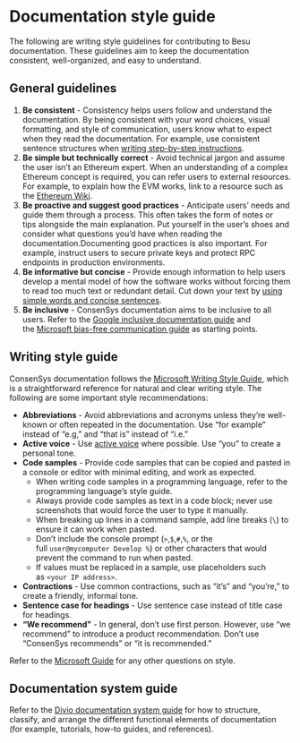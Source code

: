 # Documentation style guide

The following are writing style guidelines for contributing to Besu documentation. These guidelines aim to keep the documentation consistent, well-organized, and easy to understand.

## General guidelines

1. **Be consistent** \- Consistency helps users follow and understand the documentation. By being consistent with your word choices, visual formatting, and style of communication, users know what to expect when they read the documentation. For example, use consistent sentence structures when [writing step-by-step instructions](https://docs.microsoft.com/en-us/style-guide/procedures-instructions/writing-step-by-step-instructions).
2. **Be simple but technically correct** \- Avoid technical jargon and assume the user isn’t an Ethereum expert. When an understanding of a complex Ethereum concept is required, you can refer users to external resources. For example, to explain how the EVM works, link to a resource such as the [Ethereum Wiki](https://eth.wiki/en/concepts/evm/ethereum-virtual-machine-(evm)-awesome-list).
3. **Be proactive and suggest good practices** \- Anticipate users’ needs and guide them through a process. This often takes the form of notes or tips alongside the main explanation. Put yourself in the user’s shoes and consider what questions you’d have when reading the documentation.Documenting good practices is also important. For example, instruct users to secure private keys and protect RPC endpoints in production environments.
4. **Be informative but concise** \- Provide enough information to help users develop a mental model of how the software works without forcing them to read too much text or redundant detail. Cut down your text by [using simple words and concise sentences](https://docs.microsoft.com/en-us/style-guide/word-choice/use-simple-words-concise-sentences).
5. **Be inclusive** \- ConsenSys documentation aims to be inclusive to all users. Refer to the [Google inclusive documentation guide](https://developers.google.com/style/inclusive-documentation) and the [Microsoft bias-free communication guide](https://docs.microsoft.com/en-us/style-guide/bias-free-communication) as starting points.

## Writing style guide

ConsenSys documentation follows the [Microsoft Writing Style Guide](https://docs.microsoft.com/en-us/style-guide/welcome/), which is a straightforward reference for natural and clear writing style. The following are some important style recommendations:

- **Abbreviations** \- Avoid abbreviations and acronyms unless they’re well-known or often repeated in the documentation. Use “for example” instead of “e.g,” and “that is” instead of “i.e.”
- **Active voice** \- Use [active voice](https://docs.microsoft.com/en-us/style-guide/grammar/verbs#active-and-passive-voice) where possible. Use “you” to create a personal tone.
- **Code samples** \- Provide code samples that can be copied and pasted in a console or editor with minimal editing, and work as expected.
  - When writing code samples in a programming language, refer to the programming language’s style guide.
  - Always provide code samples as text in a code block; never use screenshots that would force the user to type it manually.
  - When breaking up lines in a command sample, add line breaks (`\`) to ensure it can work when pasted.
  - Don’t include the console prompt (`>`,`$`,`#`,`%`, or the full `user@mycomputer Develop %`) or other characters that would prevent the command to run when pasted.
  - If values must be replaced in a sample, use placeholders such as `<your IP address>`.
- **Contractions** \- Use common contractions, such as “it’s” and “you’re,” to create a friendly, informal tone.
- **Sentence case for headings** \- Use sentence case instead of title case for headings.
- **“We recommend”** \- In general, don’t use first person. However, use “we recommend” to introduce a product recommendation. Don’t use “ConsenSys recommends” or “it is recommended.”

Refer to the [Microsoft Guide](https://docs.microsoft.com/en-us/style-guide/welcome/) for any other questions on style.

## Documentation system guide

Refer to the [Divio documentation system guide](https://documentation.divio.com/) for how to structure, classify, and arrange the different functional elements of documentation (for example, tutorials, how-to guides, and references).